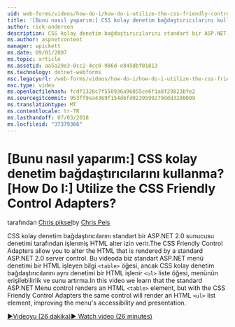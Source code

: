 ```yaml
---
uid: web-forms/videos/how-do-i/how-do-i-utilize-the-css-friendly-control-adapters
title: '[Bunu nasıl yaparım:] CSS kolay denetim bağdaştırıcılarını kullanma? | Microsoft Docs'
author: rick-anderson
description: CSS kolay denetim bağdaştırıcılarını standart bir ASP.NET 2.0 sunucusu denetimi tarafından işlenmiş HTML alter izin verir. Bu videoda, biz öğrenirsiniz stan...
ms.author: aspnetcontent
manager: wpickett
ms.date: 09/01/2007
ms.topic: article
ms.assetid: aa5a29e3-0cc2-4cc0-986d-e845dbf01813
ms.technology: dotnet-webforms
msc.legacyurl: /web-forms/videos/how-do-i/how-do-i-utilize-the-css-friendly-control-adapters
msc.type: video
ms.openlocfilehash: fcdf1328c7f550936a96055ce6f1a8f29823bfe2
ms.sourcegitcommit: 953ff9ea4369f154d6fd0239599279ddd3280009
ms.translationtype: MT
ms.contentlocale: tr-TR
ms.lasthandoff: 07/03/2018
ms.locfileid: "37379366"
---
```

<a name="how-do-i-utilize-the-css-friendly-control-adapters"></a><span data-ttu-id="66230-105">[Bunu nasıl yaparım:] CSS kolay denetim bağdaştırıcılarını kullanma?</span><span class="sxs-lookup"><span data-stu-id="66230-105">[How Do I:] Utilize the CSS Friendly Control Adapters?</span></span>
====================
<span data-ttu-id="66230-106">tarafından [Chris piksel](https://twitter.com/chrispels)</span><span class="sxs-lookup"><span data-stu-id="66230-106">by [Chris Pels](https://twitter.com/chrispels)</span></span>

<span data-ttu-id="66230-107">CSS kolay denetim bağdaştırıcılarını standart bir ASP.NET 2.0 sunucusu denetimi tarafından işlenmiş HTML alter izin verir.</span><span class="sxs-lookup"><span data-stu-id="66230-107">The CSS Friendly Control Adapters allow you to alter the HTML that is rendered by a standard ASP.NET 2.0 server control.</span></span> <span data-ttu-id="66230-108">Bu videoda biz standart ASP.NET menü denetimi bir HTML işleyen bilgi `<table>` öğesi, ancak CSS kolay denetim bağdaştırıcılarını aynı denetimi bir HTML işlenir `<ul>` liste öğesi, menünün erişilebilirlik ve sunu artırma.</span><span class="sxs-lookup"><span data-stu-id="66230-108">In this video we learn that the standard ASP.NET Menu control renders an HTML `<table>` element, but with the CSS Friendly Control Adapters the same control will render an HTML `<ul>` list element, improving the menu's accessibility and presentation.</span></span> 

[<span data-ttu-id="66230-109">&#9654;Videoyu (26 dakika)</span><span class="sxs-lookup"><span data-stu-id="66230-109">&#9654; Watch video (26 minutes)</span></span>](https://channel9.msdn.com/Blogs/ASP-NET-Site-Videos/how-do-i-utilize-the-css-friendly-control-adapters)
